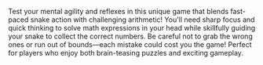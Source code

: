 Test your mental agility and reflexes in this unique game that blends fast-paced snake action with challenging arithmetic! You'll need sharp focus and quick thinking to solve math expressions in your head while skillfully guiding your snake to collect the correct numbers. Be careful not to grab the wrong ones or run out of bounds—each mistake could cost you the game! Perfect for players who enjoy both brain-teasing puzzles and exciting gameplay.
